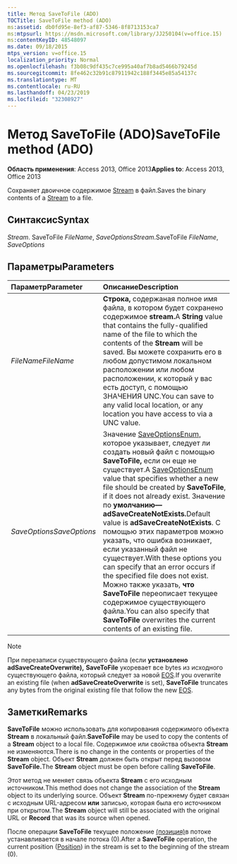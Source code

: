 ```yaml
---
title: Метод SaveToFile (ADO)
TOCTitle: SaveToFile method (ADO)
ms:assetid: db0fd95e-8ef3-af87-5346-8f8713153ca7
ms:mtpsurl: https://msdn.microsoft.com/library/JJ250104(v=office.15)
ms:contentKeyID: 48548097
ms.date: 09/18/2015
mtps_version: v=office.15
localization_priority: Normal
ms.openlocfilehash: f3b08c9df435c7ce995a40af7b8ad5466b79245d
ms.sourcegitcommit: 8fe462c32b91c87911942c188f3445e85a54137c
ms.translationtype: MT
ms.contentlocale: ru-RU
ms.lasthandoff: 04/23/2019
ms.locfileid: "32308927"
---
```

# <a name="savetofile-method-ado"></a><span data-ttu-id="ef573-102">Метод SaveToFile (ADO)</span><span class="sxs-lookup"><span data-stu-id="ef573-102">SaveToFile method (ADO)</span></span>

<span data-ttu-id="ef573-103">**Область применения**: Access 2013, Office 2013</span><span class="sxs-lookup"><span data-stu-id="ef573-103">**Applies to**: Access 2013, Office 2013</span></span>

<span data-ttu-id="ef573-104">Сохраняет двоичное содержимое [Stream](stream-object-ado.md) в файл.</span><span class="sxs-lookup"><span data-stu-id="ef573-104">Saves the binary contents of a [Stream](stream-object-ado.md) to a file.</span></span>

## <a name="syntax"></a><span data-ttu-id="ef573-105">Синтаксис</span><span class="sxs-lookup"><span data-stu-id="ef573-105">Syntax</span></span>

<span data-ttu-id="ef573-106">*Stream*. SaveToFile *FileName*, *SaveOptions*</span><span class="sxs-lookup"><span data-stu-id="ef573-106">*Stream*.SaveToFile *FileName*, *SaveOptions*</span></span>

## <a name="parameters"></a><span data-ttu-id="ef573-107">Параметры</span><span class="sxs-lookup"><span data-stu-id="ef573-107">Parameters</span></span>

|<span data-ttu-id="ef573-108">Параметр</span><span class="sxs-lookup"><span data-stu-id="ef573-108">Parameter</span></span>|<span data-ttu-id="ef573-109">Описание</span><span class="sxs-lookup"><span data-stu-id="ef573-109">Description</span></span>|
|:--------|:----------|
|<span data-ttu-id="ef573-110">*FileName*</span><span class="sxs-lookup"><span data-stu-id="ef573-110">*FileName*</span></span> |<span data-ttu-id="ef573-111">**Строка,** содержаная полное имя файла, в котором будет сохранено содержимое **stream.**</span><span class="sxs-lookup"><span data-stu-id="ef573-111">A **String** value that contains the fully-qualified name of the file to which the contents of the **Stream** will be saved.</span></span> <span data-ttu-id="ef573-112">Вы можете сохранить его в любом допустимом локальном расположении или любом расположении, к который у вас есть доступ, с помощью ЗНАЧЕНИЯ UNC.</span><span class="sxs-lookup"><span data-stu-id="ef573-112">You can save to any valid local location, or any location you have access to via a UNC value.</span></span>|
|<span data-ttu-id="ef573-113">*SaveOptions*</span><span class="sxs-lookup"><span data-stu-id="ef573-113">*SaveOptions*</span></span> |<span data-ttu-id="ef573-114">Значение [SaveOptionsEnum,](saveoptionsenum.md) которое указывает, следует ли создать новый файл с помощью **SaveToFile,** если он еще не существует.</span><span class="sxs-lookup"><span data-stu-id="ef573-114">A [SaveOptionsEnum](saveoptionsenum.md) value that specifies whether a new file should be created by **SaveToFile**, if it does not already exist.</span></span> <span data-ttu-id="ef573-115">Значение по **умолчанию— adSaveCreateNotExists.**</span><span class="sxs-lookup"><span data-stu-id="ef573-115">Default value is **adSaveCreateNotExists**.</span></span> <span data-ttu-id="ef573-116">С помощью этих параметров можно указать, что ошибка возникает, если указанный файл не существует.</span><span class="sxs-lookup"><span data-stu-id="ef573-116">With these options you can specify that an error occurs if the specified file does not exist.</span></span> <span data-ttu-id="ef573-117">Можно также указать, **что SaveToFile** переописает текущее содержимое существующего файла.</span><span class="sxs-lookup"><span data-stu-id="ef573-117">You can also specify that **SaveToFile** overwrites the current contents of an existing file.</span></span>|

> [!NOTE]
> <span data-ttu-id="ef573-118">При перезаписи существующего файла (если **установлено adSaveCreateOverwrite),** **SaveToFile** укоревает все bytes из исходного существующего файла, который следует за новой [EOS](eos-property-ado.md).</span><span class="sxs-lookup"><span data-stu-id="ef573-118">If you overwrite an existing file (when **adSaveCreateOverwrite** is set), **SaveToFile** truncates any bytes from the original existing file that follow the new [EOS](eos-property-ado.md).</span></span>

## <a name="remarks"></a><span data-ttu-id="ef573-119">Заметки</span><span class="sxs-lookup"><span data-stu-id="ef573-119">Remarks</span></span>

<span data-ttu-id="ef573-120">**SaveToFile** можно использовать для копирования содержимого объекта **Stream** в локальный файл.</span><span class="sxs-lookup"><span data-stu-id="ef573-120">**SaveToFile** may be used to copy the contents of a **Stream** object to a local file.</span></span> <span data-ttu-id="ef573-121">Содержимое или свойства объекта **Stream** не изменяются.</span><span class="sxs-lookup"><span data-stu-id="ef573-121">There is no change in the contents or properties of the **Stream** object.</span></span> <span data-ttu-id="ef573-122">Объект **Stream** должен быть открыт перед вызовом **SaveToFile.**</span><span class="sxs-lookup"><span data-stu-id="ef573-122">The **Stream** object must be open before calling **SaveToFile**.</span></span>

<span data-ttu-id="ef573-123">Этот метод не меняет связь объекта **Stream** с его исходным источником.</span><span class="sxs-lookup"><span data-stu-id="ef573-123">This method does not change the association of the **Stream** object to its underlying source.</span></span> <span data-ttu-id="ef573-124">Объект **Stream** по-прежнему будет связан с исходным URL-адресом **или** записью, которая была его источником при открытом.</span><span class="sxs-lookup"><span data-stu-id="ef573-124">The **Stream** object will still be associated with the original URL or **Record** that was its source when opened.</span></span>

<span data-ttu-id="ef573-125">После операции **SaveToFile** текущее положение [(позиция)](position-property-ado.md)в потоке устанавливается в начале потока (0).</span><span class="sxs-lookup"><span data-stu-id="ef573-125">After a **SaveToFile** operation, the current position ([Position](position-property-ado.md)) in the stream is set to the beginning of the stream (0).</span></span>

